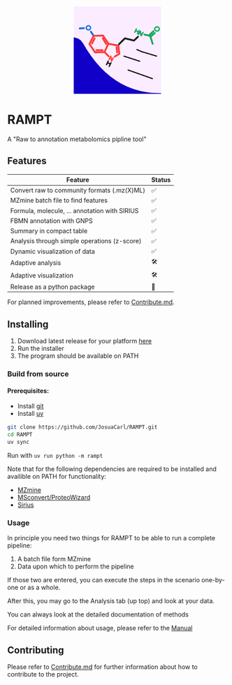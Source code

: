 <div align="center">
  <a href="https://github.com/JosuaCarl/RAMPT" target="_blank">
  <picture>
    <img alt="Taipy" src="https://github.com/JosuaCarl/RAMPT/blob/main/statics/share/rampt.png?raw=true" width="200" />
  </picture>
  </a>
</div>

# RAMPT 
A "Raw to annotation metabolomics pipline tool"

## Features

| Feature                                       | Status |
|-----------------------------------------------|--------|
| Convert raw to community formats (.mz(X)ML)   | ✅     |
| MZmine batch file to find features            | ✅     |
| Formula, molecule, ... annotation with SIRIUS | ✅     |
| FBMN annotation with GNPS                     | ✅     |
| Summary in compact table                      | ✅     |
| Analysis through simple operations (z-score)  | ✅     |
| Dynamic visualization of data                 | ✅     |
| Adaptive analysis                             | 🛠️     |
| Adaptive visualization                        | 🛠️     |
| Release as a python package                   | 🛞     |

For planned improvements, please refer to [Contribute.md](./Contribute.md).

## Installing
1. Download latest release for your platform [here](https://github.com/JosuaCarl/RAMPT/releases)
2. Run the installer
3. The program should be available on PATH


### Build from source

#### Prerequisites:
- Install [git](https://git-scm.com/downloads)
- Install [uv](https://docs.astral.sh/uv/getting-started/installation/)

```sh
git clone https://github.com/JosuaCarl/RAMPT.git
cd RAMPT
uv sync
```

Run with `uv run python -m rampt`

Note that for the following dependencies are required to be installed and availible on PATH for functionality:
- [MZmine](https://mzio.io/mzmine-news/)
- [MSconvert/ProteoWizard](https://proteowizard.sourceforge.io/)
- [Sirius](https://bio.informatik.uni-jena.de/software/sirius/)

### Usage
In principle you need two things for RAMPT to be able to run a complete pipeline:
1. A batch file form MZmine
2. Data upon which to perform the pipeline

If those two are entered, you can execute the steps in the scenario one-by-one or as a whole.

After this, you may go to the Analysis tab (up top) and look at your data.

You can always look at the detailed documentation of methods

For detailed information about usage, please refer to the [Manual](./Manual.md)

## Contributing
Please refer to [Contribute.md](./Contribute.md) for further information about how to contribute to the project.